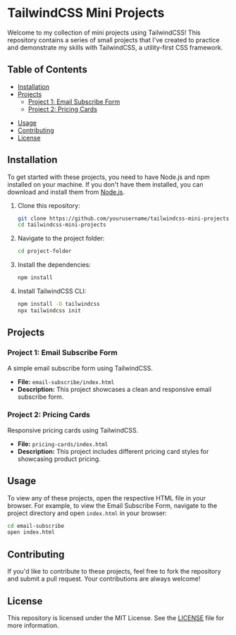 # TailwindCSS Mini Projects

Welcome to my collection of mini projects using TailwindCSS! This repository contains a series of small projects that I've created to practice and demonstrate my skills with TailwindCSS, a utility-first CSS framework.

## Table of Contents

- [Installation](#installation)
- [Projects](#projects)
  - [Project 1: Email Subscribe Form](#project-1-email-subscribe-form)
  - [Project 2: Pricing Cards](#project-2-pricing-cards)
<!--  - [Project 2: Image Gallery](#project-2-image-gallery)
  - [Project 3: Login Modal](#project-3-login-modal)
  - [Project 5: Product Modal](#project-5-product-modal) -->
- [Usage](#usage)
- [Contributing](#contributing)
- [License](#license)

## Installation

To get started with these projects, you need to have Node.js and npm installed on your machine. If you don't have them installed, you can download and install them from [Node.js](https://nodejs.org/).

1. Clone this repository:

   ```bash
   git clone https://github.com/yourusername/tailwindcss-mini-projects.git
   cd tailwindcss-mini-projects
   ```

2. Navigate to the project folder:

   ```bash
   cd project-folder
   ```

3. Install the dependencies:

   ```bash
   npm install
   ```

4. Install TailwindCSS CLI:

   ```bash
   npm install -D tailwindcss
   npx tailwindcss init
   ```

## Projects

### Project 1: Email Subscribe Form

A simple email subscribe form using TailwindCSS.

- **File:** `email-subscribe/index.html`
- **Description:** This project showcases a clean and responsive email subscribe form.

### Project 2: Pricing Cards

Responsive pricing cards using TailwindCSS.

- **File:** `pricing-cards/index.html`
- **Description:** This project includes different pricing card styles for showcasing product pricing.


<!-- ### Project 2: Image Gallery

A responsive image gallery built with TailwindCSS.

- **File:** `image-gallery/index.html`
- **Description:** This project demonstrates a grid-based image gallery layout.

### Project 3: Login Modal

A login modal designed with TailwindCSS.

- **File:** `login-modal/index.html`
- **Description:** This project features a modal dialog for user login.



### Project 5: Product Modal

A product modal built with TailwindCSS.

- **File:** `product-modal/index.html`
- **Description:** This project presents a detailed product modal for e-commerce sites. -->

## Usage

To view any of these projects, open the respective HTML file in your browser. For example, to view the Email Subscribe Form, navigate to the project directory and open `index.html` in your browser:

```bash
cd email-subscribe
open index.html
```

## Contributing

If you'd like to contribute to these projects, feel free to fork the repository and submit a pull request. Your contributions are always welcome!

## License

This repository is licensed under the MIT License. See the [LICENSE](LICENSE) file for more information.


